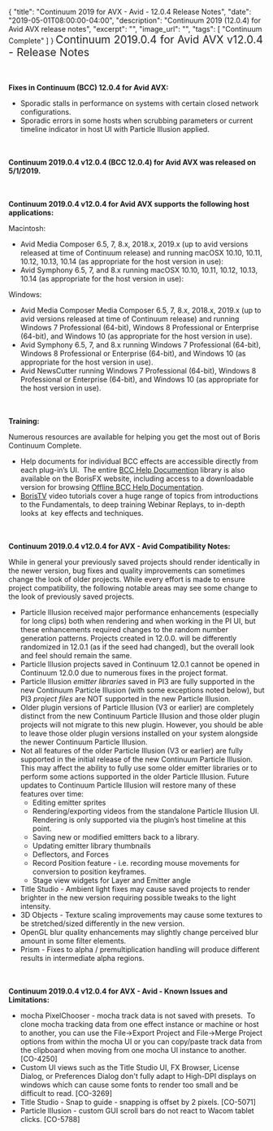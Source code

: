 {
  "title": "Continuum 2019 for AVX - Avid - 12.0.4 Release Notes",
  "date": "2019-05-01T08:00:00-04:00",
  "description": "Continuum 2019 (12.0.4) for Avid AVX release notes",
  "excerpt": "",
  "image_url": "",
  "tags": [
    "Continuum Complete"
  ]
}
<span style="color: rgb(40, 40, 40); font-size: 1.5em; word-spacing: 0.5px;">Continuum 2019.0.4 for Avid AVX v12.0.4  - Release Notes</span>

<span style="font-size: 1rem;"> </span>

**Fixes in Continuum (BCC) 12.0.4 for Avid AVX:**

* Sporadic stalls in performance on systems with certain closed network configurations.
* Sporadic errors in some hosts when scrubbing parameters or current timeline indicator in host UI with Particle Illusion applied.

<span style="font-size: 1rem;"> </span>

**Continuum 2019.0.4 v12.0.4 (BCC 12.0.4) for Avid AVX was released on 5/1/2019.**

<span style="font-size: 1rem;"> </span>

**Continuum 2019.0.4 v12.0.4 for Avid AVX supports the following host applications:**

Macintosh:

* Avid Media Composer 6.5, 7, 8.x, 2018.x, 2019.x (up to avid versions released at time of Continuum release) and running macOSX 10.10, 10.11, 10.12, 10.13, 10.14 (as appropriate for the host version in use):
* Avid Symphony 6.5, 7, and 8.x running macOSX 10.10, 10.11, 10.12, 10.13, 10.14 (as appropriate for the host version in use):

Windows:

* Avid Media Composer Media Composer 6.5, 7, 8.x, 2018.x, 2019.x (up to avid versions released at time of Continuum release) and running Windows 7 Professional (64-bit), Windows 8 Professional or Enterprise (64-bit), and Windows 10 (as appropriate for the host version in use).
* Avid Symphony 6.5, 7, and 8.x running Windows 7 Professional (64-bit), Windows 8 Professional or Enterprise (64-bit), and Windows 10 (as appropriate for the host version in use).
* Avid NewsCutter running Windows 7 Professional (64-bit), Windows 8 Professional or Enterprise (64-bit), and Windows 10 (as appropriate for the host version in use).

<span style="font-size: 1rem;"> </span>

**Training:**

Numerous resources are available for helping you get the most out of Boris Continuum Complete.

* Help documents for individual BCC effects are accessible directly from each plug-in’s UI.  The entire [BCC Help Documention](/documentation/continuum/bcc-user-guide/ "BCC Help Documentation") library is also available on the BorisFX website, including access to a downloadable version for browsing [Offline BCC Help Documentation](https://cdn.borisfx.com/borisfx/store/BCC2019Documentation.zip "Offline Downloadable BCC Help Documentation").
* [BorisTV](/videos/) video tutorials cover a huge range of topics from introductions to the Fundamentals, to deep training Webinar Replays, to in-depth looks at  key effects and techniques.

<span style="font-size: 1rem;"> </span>

**Continuum 2019.0.4 v12.0.4 for AVX - Avid Compatibility Notes:**

While in general your previously saved projects should render identically in the newer version, bug fixes and quality improvements can sometimes change the look of older projects. While every effort is made to ensure project compatibility, the following notable areas may see some change to the look of previously saved projects.

* Particle Illusion received major performance enhancements (especially for long clips) both when rendering and when working in the PI UI, but these enhancements required changes to the random number generation patterns.  Projects created in 12.0.0. will be differently randomized in 12.0.1 (as if the seed had changed), but the overall look and feel should remain the same.
* Particle Illusion projects saved in Continuum 12.0.1 cannot be opened in Continuum 12.0.0 due to numerous fixes in the project format.
* Particle Illusion _emitter libraries_ saved in PI3 are fully supported in the new Continuum Particle Illusion (with some exceptions noted below), but PI3 _project files_ are NOT supported in the new Particle Illusion.
* Older plugin versions of Particle Illusion (V3 or earlier) are completely distinct from the new Continuum Particle Illusion and those older plugin projects will not migrate to this new plugin.  However, you should be able to leave those older plugin versions installed on your system alongside the newer Continuum Particle Illusion.
* Not all features of the older Particle Illusion (V3 or earlier) are fully supported in the initial release of the new Continuum Particle Illusion.  This may affect the ability to fully use some older emitter libraries or to perform some actions supported in the older Particle Illusion.  Future updates to Continuum Particle Illusion will restore many of these features over time:
  * Editing emitter sprites
  * Rendering/exporting videos from the standalone Particle Illusion UI.  Rendering is only supported via the plugin’s host timeline at this point.
  * Saving new or modified emitters back to a library.
  * Updating emitter library thumbnails
  * Deflectors, and Forces
  * Record Position feature  - i.e. recording mouse movements for conversion to position keyframes.
  * Stage view widgets for Layer and Emitter angle
* Title Studio - Ambient light fixes may cause saved projects to render brighter in the new version requiring possible tweaks to the light intensity.
* 3D Objects - Texture scaling improvements may cause some textures to be stretched/sized differently in the new version.
* OpenGL blur quality enhancements may slightly change perceived blur amount in some filter elements.
* Prism - Fixes to alpha / premultiplication handling will produce different results in intermediate alpha regions.

<span style="font-size: 1rem;"> </span>

**Continuum 2019.0.4 v12.0.4 for AVX - Avid - Known Issues and Limitations:**

* mocha PixelChooser - mocha track data is not saved with presets.  To clone mocha tracking data from one effect instance or machine or host to another, you can use the File->Export Project and File->Merge Project options from within the mocha UI or you can copy/paste track data from the clipboard when moving from one mocha UI instance to another. \[CO-4250\]
* Custom UI views such as the Title Studio UI, FX Browser, License Dialog, or Preferences Dialog don't fully adapt to High-DPI displays on windows which can cause some fonts to render too small and be difficult to read. \[CO-3269\]
* Title Studio - Snap to guide - snapping is offset by 2 pixels. \[CO-5071\]
* Particle Illusion - custom GUI scroll bars do not react to Wacom tablet clicks. \[CO-5788\]

<div id="ext-gen9245"> </div>